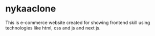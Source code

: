 # nykaaclone
This is e-commerce website created for showing frontend skill using technologies like html, css and js and next js.

